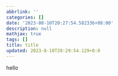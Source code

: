 ```yaml
---
abbrlink: ''
categories: []
date: '2023-08-10T20:27:54.582336+08:00'
description: null
mathjax: true
tags: []
title: title
updated: 2023-8-10T20:29:54.129+8:0
---
```

hello
